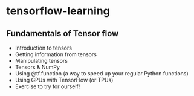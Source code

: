 # tensorflow-learning

## Fundamentals of Tensor flow
* Introduction to tensors
* Getting information from tensors
* Manipulating tensors
* Tensors & NumPy
* Using @tf.function (a way to speed up your regular Python functions)
* Using GPUs with TensorFlow (or TPUs)
* Exercise to try for ourself!
